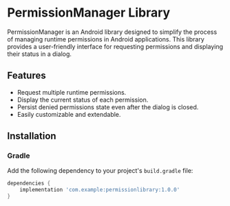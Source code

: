 # PermissionManager Library

PermissionManager is an Android library designed to simplify the process of managing runtime permissions in Android applications. This library provides a user-friendly interface for requesting permissions and displaying their status in a dialog.

## Features

- Request multiple runtime permissions.
- Display the current status of each permission.
- Persist denied permissions state even after the dialog is closed.
- Easily customizable and extendable.

## Installation

### Gradle

Add the following dependency to your project's `build.gradle` file:

```gradle
dependencies {
    implementation 'com.example:permissionlibrary:1.0.0'
}
```
